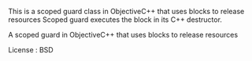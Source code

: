 This is a scoped guard class in ObjectiveC++ that uses blocks to release resources
Scoped guard executes the block in its C++ destructor.

A scoped guard in ObjectiveC++ that uses blocks to release resources

License : BSD

